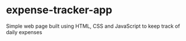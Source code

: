 # expense-tracker-app
Simple web page built using HTML, CSS and JavaScript to keep track of daily expenses

